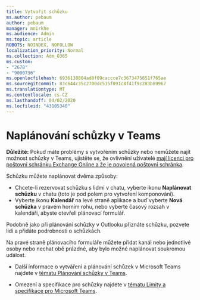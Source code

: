 ```yaml
---
title: Vytvořit schůzku
ms.author: pebaum
author: pebaum
manager: mnirkhe
ms.audience: Admin
ms.topic: article
ROBOTS: NOINDEX, NOFOLLOW
localization_priority: Normal
ms.collection: Adm_O365
ms.custom:
- "2678"
- "9000736"
ms.openlocfilehash: 6936138804ad8f09caccce7c3673475851f765ae
ms.sourcegitcommit: 83c644c35c2700dc515f091c8f41f9c283b89967
ms.translationtype: MT
ms.contentlocale: cs-CZ
ms.lasthandoff: 04/02/2020
ms.locfileid: "43105340"
---
```

# <a name="schedule-a-meeting-in-teams"></a>Naplánování schůzky v Teams

**Důležité:** Pokud máte problémy s vytvořením schůzky nebo nemůžete najít možnost schůzky v Teams, ujistěte se, že ovlivnění uživatelé [mají licenci pro poštovní schránku Exchange Online a že je povolená poštovní schránka](https://docs.microsoft.com/exchange/recipients-in-exchange-online/create-user-mailboxes).

Schůzku můžete naplánovat dvěma způsoby: 

- Chcete-li rezervovat schůzku s lidmi v chatu, vyberte ikonu **Naplánovat schůzku** v chatu (toto je pod polem pro vytvoření komponování).
- Vyberte ikonu **Kalendář** na levé straně aplikace a buď vyberte **Nová schůzka** v pravém horním rohu, nebo vyberte časový rozsah v kalendáři, abyste otevřeli plánovací formulář.

Podobně jako při plánování schůzky v Outlooku přiznáte schůzku, pozvete lidi a přidáte podrobnosti o schůzkách.

Na pravé straně plánovacího formuláře můžete přidat kanál nebo jednotlivé osoby nebo nechat obě prázdné, aby bylo možné naplánovat soukromou událost.

- Další informace o vytváření a plánování schůzek v Microsoft Teams najdete v [tématu Plánování schůzky v Teams](https://support.office.com/article/Schedule-a-meeting-in-Teams-943507a9-8583-4c58-b5d2-8ec8265e04e5).

- Omezení a specifikace pro schůzky najdete v [tématu Limity a specifikace pro Microsoft Teams](https://docs.microsoft.com/microsoftteams/limits-specifications-teams#meetings-and-calls).
